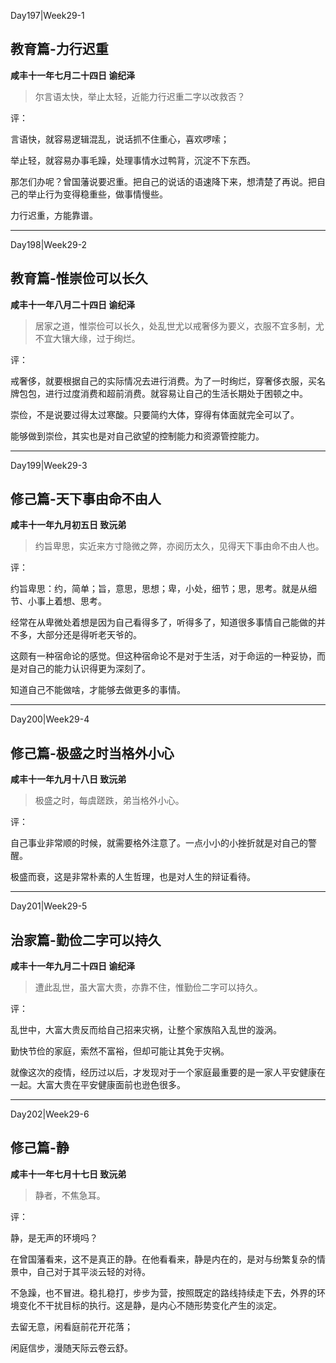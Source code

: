 Day197|Week29-1

## 教育篇-力行迟重

**咸丰十一年七月二十四日 谕纪泽**

> 尔言语太快，举止太轻，近能力行迟重二字以改救否？

评：

言语快，就容易逻辑混乱，说话抓不住重心，喜欢啰嗦；

举止轻，就容易办事毛躁，处理事情水过鸭背，沉淀不下东西。

那怎们办呢？曾国藩说要迟重。把自己的说话的语速降下来，想清楚了再说。把自己的举止行为变得稳重些，做事情慢些。

力行迟重，方能靠谱。

------

Day198|Week29-2

## 教育篇-惟崇俭可以长久

**咸丰十一年八月二十四日 谕纪泽**

> 居家之道，惟崇俭可以长久，处乱世尤以戒奢侈为要义，衣服不宜多制，尤不宜大镶大缘，过于绚烂。

评：

戒奢侈，就要根据自己的实际情况去进行消费。为了一时绚烂，穿奢侈衣服，买名牌包包，进行过度消费和超前消费。就容易让自己的生活长期处于困顿之中。

崇俭，不是说要过得太过寒酸。只要简约大体，穿得有体面就完全可以了。

能够做到崇俭，其实也是对自己欲望的控制能力和资源管控能力。

------

Day199|Week29-3

## 修己篇-天下事由命不由人

**咸丰十一年九月初五日 致沅弟**

>约旨卑思，实近来方寸隐微之弊，亦阅历太久，见得天下事由命不由人也。

评：

约旨卑思：约，简单；旨，意思，思想；卑，小处，细节；思，思考。就是从细节、小事上着想、思考。

经常在从卑微处着想是因为自己看得多了，听得多了，知道很多事情自己能做的并不多，大部分还是得听老天爷的。

这颇有一种宿命论的感觉。但这种宿命论不是对于生活，对于命运的一种妥协，而是对自己的能力认识得更为深刻了。

知道自己不能做啥，才能够去做更多的事情。

------

Day200|Week29-4

## 修己篇-极盛之时当格外小心

**咸丰十一年九月十八日 致沅弟**

> 极盛之时，每虞蹉跌，弟当格外小心。

评：

自己事业非常顺的时候，就需要格外注意了。一点小小的小挫折就是对自己的警醒。

极盛而衰，这是非常朴素的人生哲理，也是对人生的辩证看待。

------

Day201|Week29-5

## 治家篇-勤俭二字可以持久

**咸丰十一年九月二十四日 谕纪泽**

> 遭此乱世，虽大富大贵，亦靠不住，惟勤俭二字可以持久。

评：

乱世中，大富大贵反而给自己招来灾祸，让整个家族陷入乱世的漩涡。

勤快节俭的家庭，索然不富裕，但却可能让其免于灾祸。

就像这次的疫情，经历过以后，才发现对于一个家庭最重要的是一家人平安健康在一起。大富大贵在平安健康面前也逊色很多。

-----

Day202|Week29-6

## 修己篇-静

**咸丰十一年七月十七日 致沅弟**

> 静者，不焦急耳。

评：

静，是无声的环境吗？

在曾国藩看来，这不是真正的静。在他看看来，静是内在的，是对与纷繁复杂的情景中，自己对于其平淡云轻的对待。

不急躁，也不冒进。稳扎稳打，步步为营，按照既定的路线持续走下去，外界的环境变化不干扰目标的执行。这是静，是内心不随形势变化产生的淡定。

去留无意，闲看庭前花开花落；

闲庭信步，漫随天际云卷云舒。








